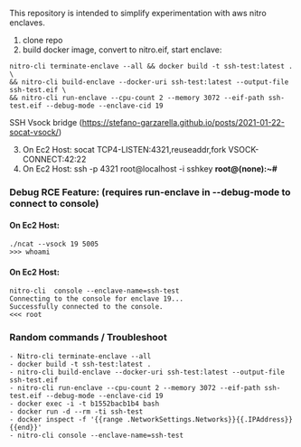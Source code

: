 This repository is intended to simplify experimentation with aws nitro enclaves. 

1. clone repo
2. build docker image, convert to nitro.eif, start enclave:

```console
nitro-cli terminate-enclave --all && docker build -t ssh-test:latest . \
&& nitro-cli build-enclave --docker-uri ssh-test:latest --output-file ssh-test.eif \
&& nitro-cli run-enclave --cpu-count 2 --memory 3072 --eif-path ssh-test.eif --debug-mode --enclave-cid 19
```

SSH Vsock bridge (https://stefano-garzarella.github.io/posts/2021-01-22-socat-vsock/)

3. On Ec2 Host: socat TCP4-LISTEN:4321,reuseaddr,fork VSOCK-CONNECT:42:22
4. On Ec2 Host: ssh -p 4321 root@localhost -i sshkey
**root@(none):~#**


### Debug RCE Feature: (requires run-enclave in --debug-mode to connect to console)
#### On Ec2 Host: 
```console
./ncat --vsock 19 5005
>>> whoami
```


#### On Ec2 Host: 
```console
nitro-cli  console --enclave-name=ssh-test
Connecting to the console for enclave 19...
Successfully connected to the console.
<<< root
```


### Random commands / Troubleshoot
	- Nitro-cli terminate-enclave --all 
	- docker build -t ssh-test:latest . 
	- nitro-cli build-enclave --docker-uri ssh-test:latest --output-file ssh-test.eif 
	- nitro-cli run-enclave --cpu-count 2 --memory 3072 --eif-path ssh-test.eif --debug-mode --enclave-cid 19
	- docker exec -i -t b1552bacb1b4 bash
	- docker run -d --rm -ti ssh-test 
	- docker inspect -f '{{range .NetworkSettings.Networks}}{{.IPAddress}}{{end}}'
	- nitro-cli console --enclave-name=ssh-test